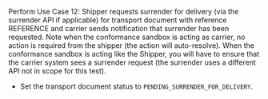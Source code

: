 Perform Use Case 12: Shipper requests surrender for delivery (via the surrender API if applicable) for transport document with reference REFERENCE and carrier sends notification that surrender has been requested. Note when the conformance sandbox is acting as carrier, no action is required from the shipper (the action will auto-resolve). When the conformance sandbox is acting like the Shipper, you will have to ensure that the carrier system sees a surrender request (the surrender uses a different API not in scope for this test).
* Set the transport document status to `PENDING_SURRENDER_FOR_DELIVERY`.
